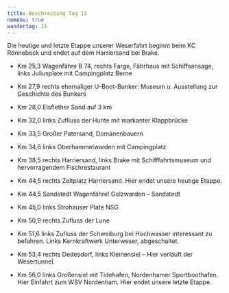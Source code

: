 ```yaml
---
title: Beschreibung Tag 15
nomenu: true
wandertag: 15
---
```


Die  heutige und letzte Etappe unserer Weserfahrt beginnt beim KC Rönnebeck und endet auf dem Harriersand bei Brake.

-	Km 25,3 Wagenfähre B 74, rechts Farge, Fährhaus mit Schiffsansage, links Juliusplate mit Campingplatz Berne 
-	Km 27,9 rechts ehemaliger U-Boot-Bunker: Museum u. Ausstellung zur Geschichte des Bunkers
-	Km 28,0 Elsflether Sand auf 3 km
-	Km 32,0 links Zuflluss der Hunte mit markanter Klappbrücke
-	Km 33,5 Großer Patersand, Domänenbauern
-	Km 34,6 links Oberhammelwarden mit Campingplatz
-	Km 38,5 rechts Harriersand, links Brake mit Schifffahrtsmuseum und hervorragendem Fischrestaurant
-	Km 44,5 rechts Zeltplatz Harriersand. Hier endet unsere heutige Etappe.


-	Km 44,5 Sandstedt  Wagenfähre!  Golzwarden – Sandstedt
-	Km 45,0 links Strohauser Plate NSG
-	Km 50,9 rechts Zufluss der Lune
-	Km 51,6 links Zufluss der Schweiburg bei Hochwasser interessant zu befahren. Links Kernkraftwerk Unterweser, abgeschaltet. 
-	Km 53,4 rechts Dedesdorf, links Kleinensiel – Hier verläuft der Wesertunnel.
-	Km 56,0 links Großensiel mit Tidehafen, Nordenhamer Sportboothafen. Hier Einfahrt zum WSV Nordenham.  Hier endet unsere letzte Etappe.
